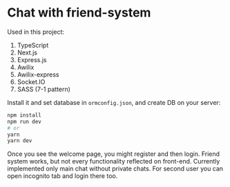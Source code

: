 # Chat with friend-system

Used in this project:
1. TypeScript
2. Next.js
3. Express.js
4. Awilix
5. Awilix-express
6. Socket.IO
7. SASS (7-1 pattern)

Install it and set database in `ormconfig.json`, and create DB on your server:

```bash
npm install
npm run dev
# or
yarn
yarn dev
```

Once you see the welcome page, you might register and then login. Friend system works, but not every functionality reflected on front-end. Currently implemented only main chat without private chats.
For second user you can open incognito tab and login there too.